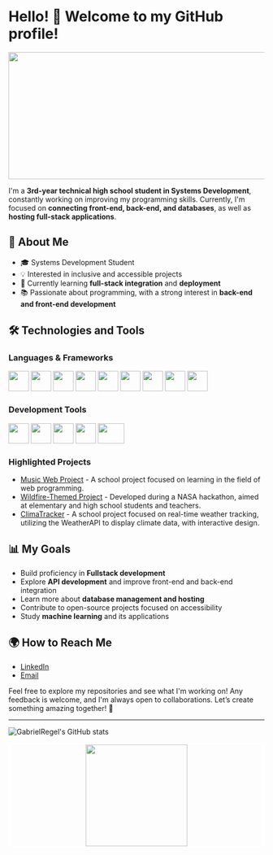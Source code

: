 # Hello! 👋 Welcome to my GitHub profile!
<div align="center">
<img height="250" width="1000" src="https://i.pinimg.com/originals/4a/fc/9b/4afc9b072b54a7e23b750bccf5d941cc.gif">
</div>

I'm a **3rd-year technical high school student in Systems Development**, constantly working on improving my programming skills. Currently, I'm focused on **connecting front-end, back-end, and databases**, as well as **hosting full-stack applications**.

## 🚀 About Me
- 🎓 Systems Development Student
- 💡 Interested in inclusive and accessible projects
- 🌱 Currently learning **full-stack integration** and **deployment**
- 📚 Passionate about programming, with a strong interest in **back-end and front-end development**

## 🛠️ Technologies and Tools
### **Languages & Frameworks**
<p align="left">
    <img src="https://cdn.jsdelivr.net/gh/devicons/devicon/icons/javascript/javascript-original.svg" height="40" width="40" />
    <img src="https://cdn.jsdelivr.net/gh/devicons/devicon/icons/html5/html5-original.svg" height="40" width="40" />
    <img src="https://cdn.jsdelivr.net/gh/devicons/devicon/icons/css3/css3-original.svg" height="40" width="40" />
    <img src="https://cdn.jsdelivr.net/gh/devicons/devicon/icons/php/php-original.svg" height="40" width="40" />
    <img src="https://cdn.jsdelivr.net/gh/devicons/devicon/icons/java/java-original.svg" height="40" width="40" />
    <img src="https://cdn.jsdelivr.net/gh/devicons/devicon/icons/python/python-original.svg" height="40" width="40" />
    <img src="https://cdn.jsdelivr.net/gh/devicons/devicon/icons/nodejs/nodejs-original.svg" height="40" width="40" />
    <img src="https://cdn.jsdelivr.net/gh/devicons/devicon/icons/bootstrap/bootstrap-original.svg" height="40" width="40" />
    <img src="https://cdn.jsdelivr.net/gh/devicons/devicon/icons/mysql/mysql-original.svg" height="40" width="40" />
</p>

### **Development Tools**
<p align="left">
    <img src="https://cdn.jsdelivr.net/gh/devicons/devicon/icons/vscode/vscode-original.svg" height="40" width="40" />
    <img src="https://cdn.jsdelivr.net/gh/devicons/devicon/icons/git/git-original.svg" height="40" width="40" />
    <img src="https://th.bing.com/th/id/R.f348d40c8d60d9dd1c8ef9c654b02705?rik=vWlWz0rp8H2Meg&pid=ImgRaw&r=0" height="40" width="40" />
    <img src="https://cdn.jsdelivr.net/gh/devicons/devicon/icons/dbeaver/dbeaver-original.svg" height="40" width="40" />
    <img src="https://www.kindpng.com/picc/m/116-1169279_notepad-logo-png-transparent-png.png" height="40" width="52" />
    
</p>

### **Highlighted Projects**
- [Music Web Project](https://gabrielregel.github.io/NectarNotes/index.html) - A school project focused on learning in the field of web programming.
- [Wildfire-Themed Project](https://regel1106.github.io/NasaSpaceApps/) - Developed during a NASA hackathon, aimed at elementary and high school students and teachers.
- [ClimaTracker](https://gabrielregel.github.io/ClimaTracker/) - A school project focused on real-time weather tracking, utilizing the WeatherAPI to display climate data, with interactive design.

## 📊 My Goals
- Build proficiency in **Fullstack development**
- Explore **API development** and improve front-end and back-end integration
- Learn more about **database management and hosting**
- Contribute to open-source projects focused on accessibility
- Study **machine learning** and its applications

## 🌍 How to Reach Me
- [LinkedIn](https://www.linkedin.com/in/gabriel-regel-6b383330b/)
- [Email](mailto:regelgabriel3@gmail.com)

Feel free to explore my repositories and see what I'm working on! Any feedback is welcome, and I'm always open to collaborations. Let’s create something amazing together! 🚀

---

![GabrielRegel's GitHub stats](https://github-readme-stats.vercel.app/api?username=GabrielRegel&show_icons=true&theme=github_light)

<div align="center" style="border: 3px solid white; border-radius: 10px; overflow: hidden;">
    <img height="200" width="200" src="https://c.tenor.com/b4YzfTiBP7MAAAAC/bye-bye-pokemon.gif">
</div>

